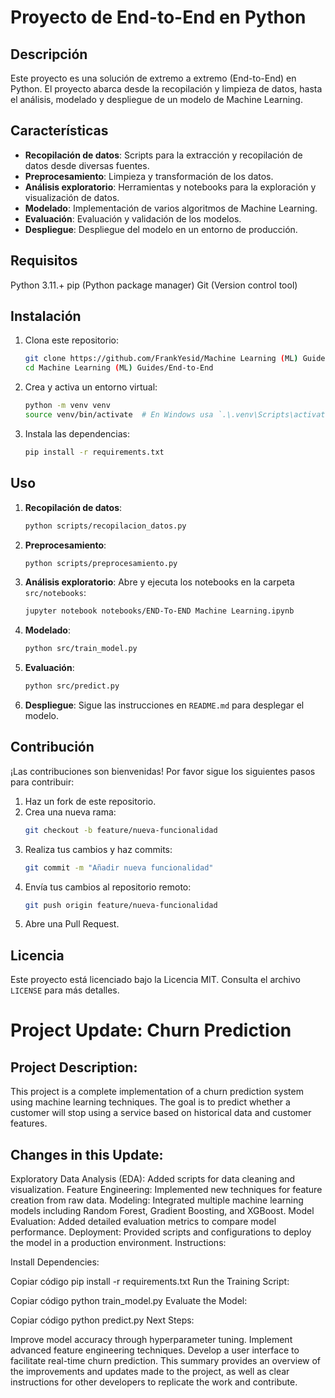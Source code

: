 # Proyecto de End-to-End en Python

## Descripción

Este proyecto es una solución de extremo a extremo (End-to-End) en Python. El proyecto abarca desde la recopilación y limpieza de datos, hasta el análisis, modelado y despliegue de un modelo de Machine Learning.

## Características

- **Recopilación de datos**: Scripts para la extracción y recopilación de datos desde diversas fuentes.
- **Preprocesamiento**: Limpieza y transformación de los datos.
- **Análisis exploratorio**: Herramientas y notebooks para la exploración y visualización de datos.
- **Modelado**: Implementación de varios algoritmos de Machine Learning.
- **Evaluación**: Evaluación y validación de los modelos.
- **Despliegue**: Despliegue del modelo en un entorno de producción.

## Requisitos

Python 3.11.+
pip (Python package manager)
Git (Version control tool)

## Instalación

1. Clona este repositorio:
    ```bash
    git clone https://github.com/FrankYesid/Machine Learning (ML) Guides/End-to-End.git
    cd Machine Learning (ML) Guides/End-to-End
    ```

2. Crea y activa un entorno virtual:
    ```bash
    python -m venv venv
    source venv/bin/activate  # En Windows usa `.\.venv\Scripts\activate`
    ```

3. Instala las dependencias:
    ```bash
    pip install -r requirements.txt
    ```

## Uso

1. **Recopilación de datos**:
    ```bash
    python scripts/recopilacion_datos.py
    ```

2. **Preprocesamiento**:
    ```bash
    python scripts/preprocesamiento.py
    ```

3. **Análisis exploratorio**:
    Abre y ejecuta los notebooks en la carpeta `src/notebooks`:
    ```bash
    jupyter notebook notebooks/END-To-END Machine Learning.ipynb
    ```

4. **Modelado**:
    ```bash
    python src/train_model.py
    ```

5. **Evaluación**:
    ```bash
    python src/predict.py
    ```

6. **Despliegue**:
    Sigue las instrucciones en `README.md` para desplegar el modelo.

## Contribución

¡Las contribuciones son bienvenidas! Por favor sigue los siguientes pasos para contribuir:

1. Haz un fork de este repositorio.
2. Crea una nueva rama:
    ```bash
    git checkout -b feature/nueva-funcionalidad
    ```
3. Realiza tus cambios y haz commits:
    ```bash
    git commit -m "Añadir nueva funcionalidad"
    ```
4. Envía tus cambios al repositorio remoto:
    ```bash
    git push origin feature/nueva-funcionalidad
    ```
5. Abre una Pull Request.

## Licencia

Este proyecto está licenciado bajo la Licencia MIT. Consulta el archivo `LICENSE` para más detalles.


# Project Update: Churn Prediction

## Project Description:

This project is a complete implementation of a churn prediction system using machine learning techniques. The goal is to predict whether a customer will stop using a service based on historical data and customer features.

## Changes in this Update:

Exploratory Data Analysis (EDA): Added scripts for data cleaning and visualization.
Feature Engineering: Implemented new techniques for feature creation from raw data.
Modeling: Integrated multiple machine learning models including Random Forest, Gradient Boosting, and XGBoost.
Model Evaluation: Added detailed evaluation metrics to compare model performance.
Deployment: Provided scripts and configurations to deploy the model in a production environment.
Instructions:

Install Dependencies:

Copiar código
pip install -r requirements.txt
Run the Training Script:

Copiar código
python train_model.py
Evaluate the Model:

Copiar código
python predict.py
Next Steps:

Improve model accuracy through hyperparameter tuning.
Implement advanced feature engineering techniques.
Develop a user interface to facilitate real-time churn prediction.
This summary provides an overview of the improvements and updates made to the project, as well as clear instructions for other developers to replicate the work and contribute.

